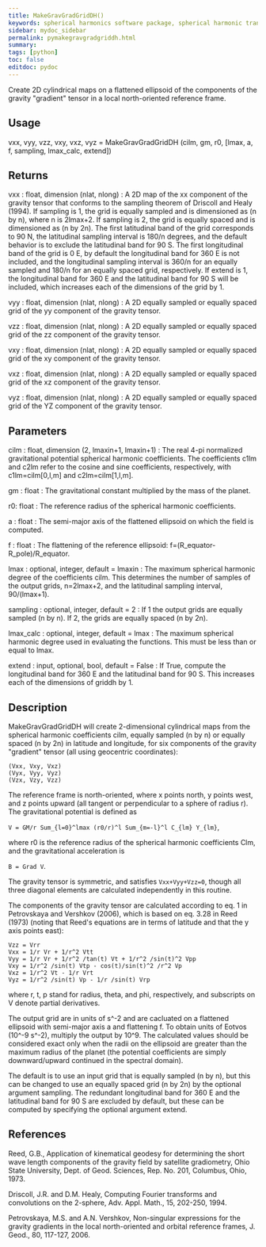 ```yaml
---
title: MakeGravGradGridDH()
keywords: spherical harmonics software package, spherical harmonic transform, legendre functions, multitaper spectral analysis, Python, gravity, magnetic field
sidebar: mydoc_sidebar
permalink: pymakegravgradgriddh.html
summary:
tags: [python]
toc: false
editdoc: pydoc
---
```


Create 2D cylindrical maps on a flattened ellipsoid of the components of the gravity "gradient" tensor in a local north-oriented reference frame.

## Usage

vxx, vyy, vzz, vxy, vxz, vyz = MakeGravGradGridDH (cilm, gm, r0, [lmax, a, f, sampling, lmax_calc, extend])

## Returns

vxx : float, dimension (nlat, nlong)
:   A 2D map of the xx component of the gravity tensor that conforms to the sampling theorem of Driscoll and Healy (1994). If sampling is 1, the grid is equally sampled and is dimensioned as (n by n), where n is 2lmax+2. If sampling is 2, the grid is equally spaced and is dimensioned as (n by 2n). The first latitudinal band of the grid corresponds to 90 N, the latitudinal sampling interval is 180/n degrees, and the default behavior is to exclude the latitudinal band for 90 S. The first longitudinal band of the grid is 0 E, by default the longitudinal band for 360 E is not included, and the longitudinal sampling interval is 360/n for an equally sampled and 180/n for an equally spaced grid, respectively. If extend is 1, the longitudinal band for 360 E and the latitudinal band for 90 S will be included, which increases each of the dimensions of the grid by 1.

vyy : float, dimension (nlat, nlong)
:   A 2D equally sampled or equally spaced grid of the yy component of the gravity tensor.

vzz : float, dimension (nlat, nlong)
:   A 2D equally sampled or equally spaced grid of the zz component of the gravity tensor.

vxy : float, dimension (nlat, nlong)
:   A 2D equally sampled or equally spaced grid of the xy component of the gravity tensor.

vxz : float, dimension (nlat, nlong)
:   A 2D equally sampled or equally spaced grid of the xz component of the gravity tensor.

vyz : float, dimension (nlat, nlong)
:   A 2D equally sampled or equally spaced grid of the YZ component of the gravity tensor.

## Parameters

cilm : float, dimension (2, lmaxin+1, lmaxin+1)
:   The real 4-pi normalized gravitational potential spherical harmonic coefficients. The coefficients c1lm and c2lm refer to the cosine and sine coefficients, respectively, with c1lm=cilm[0,l,m] and c2lm=cilm[1,l,m].

gm : float
:   The gravitational constant multiplied by the mass of the planet.

r0: float
:   The reference radius of the spherical harmonic coefficients.

a : float
:   The semi-major axis of the flattened ellipsoid on which the field is computed.

f : float
:   The flattening of the reference ellipsoid: f=(R_equator-R_pole)/R_equator.

lmax : optional, integer, default = lmaxin
:   The maximum spherical harmonic degree of the coefficients cilm. This determines the number of samples of the output grids, n=2lmax+2, and the latitudinal sampling interval, 90/(lmax+1).

sampling : optional, integer, default = 2
:   If 1 the output grids are equally sampled (n by n). If 2, the grids are equally spaced (n by 2n).

lmax_calc : optional, integer, default = lmax
:   The maximum spherical harmonic degree used in evaluating the functions. This must be less than or equal to lmax.

extend : input, optional, bool, default = False
:   If True, compute the longitudinal band for 360 E and the latitudinal band for 90 S. This increases each of the dimensions of griddh by 1.

## Description

MakeGravGradGridDH will create 2-dimensional cylindrical maps from the spherical harmonic coefficients cilm, equally sampled (n by n) or equally spaced (n by 2n) in latitude and longitude, for six components of the gravity "gradient" tensor (all using geocentric coordinates):

`(Vxx, Vxy, Vxz)`  
`(Vyx, Vyy, Vyz)`  
`(Vzx, Vzy, Vzz)`

The reference frame is north-oriented, where x points north, y points west, and z points upward (all tangent or perpendicular to a sphere of radius r). The gravitational potential is defined as

`V = GM/r Sum_{l=0}^lmax (r0/r)^l Sum_{m=-l}^l C_{lm} Y_{lm}`,

where r0 is the reference radius of the spherical harmonic coefficients Clm, and the gravitational acceleration is

`B = Grad V`.

The gravity tensor is symmetric, and satisfies `Vxx+Vyy+Vzz=0`, though all three diagonal elements are calculated independently in this routine.

The components of the gravity tensor are calculated according to eq. 1 in Petrovskaya and Vershkov (2006), which is based on eq. 3.28 in Reed (1973) (noting that Reed's equations are in terms of latitude and that the y axis points east):

`Vzz = Vrr`  
`Vxx = 1/r Vr + 1/r^2 Vtt`  
`Vyy = 1/r Vr + 1/r^2 /tan(t) Vt + 1/r^2 /sin(t)^2 Vpp`  
`Vxy = 1/r^2 /sin(t) Vtp - cos(t)/sin(t)^2 /r^2 Vp`  
`Vxz = 1/r^2 Vt - 1/r Vrt`  
`Vyz = 1/r^2 /sin(t) Vp - 1/r /sin(t) Vrp`

where r, t, p stand for radius, theta, and phi, respectively, and subscripts on V denote partial derivatives.

The output grid are in units of s^-2 and are cacluated on a flattened ellipsoid with semi-major axis a and flattening f. To obtain units of Eotvos (10^-9 s^-2), multiply the output by 10^9. The calculated values should be considered exact only when the radii on the ellipsoid are greater than the maximum radius of the planet (the potential coefficients are simply downward/upward continued in the spectral domain).

The default is to use an input grid that is equally sampled (n by n), but this can be changed to use an equally spaced grid (n by 2n) by the optional argument sampling. The redundant longitudinal band for 360 E and the latitudinal band for 90 S are excluded by default, but these can be computed by specifying the optional argument extend.

## References

Reed, G.B., Application of kinematical geodesy for determining
the short wave length components of the gravity field by satellite gradiometry, Ohio State University, Dept. of Geod. Sciences, Rep. No. 201, Columbus, Ohio, 1973.

Driscoll, J.R. and D.M. Healy, Computing Fourier transforms and convolutions on the 2-sphere, Adv. Appl. Math., 15, 202-250, 1994.

Petrovskaya, M.S. and A.N. Vershkov, Non-singular expressions for the gravity gradients in the local north-oriented and orbital reference frames, J. Geod., 80, 117-127, 2006.
